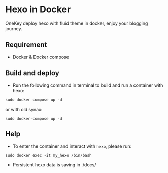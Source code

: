 # Hexo in Docker 
OneKey deploy hexo with fluid theme in docker, enjoy your blogging journey.

## Requirement
- Docker & Docker compose

## Build and deploy
- Run the following command in terminal to build and run a container with hexo:
```
sudo docker compose up -d
```
or with old synax:
```
sudo docker-compose up -d
```

## Help
- To enter the container and interact with `hexo`, please run:
```
sudo docker exec -it my_hexo /bin/bash
```

- Persistent hexo data is saving in ./docs/
